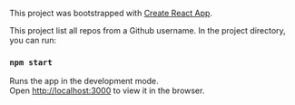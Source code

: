 This project was bootstrapped with [Create React App](https://github.com/facebook/create-react-app).

This project list all repos from a Github username.
In the project directory, you can run:

### `npm start`

Runs the app in the development mode.<br>
Open [http://localhost:3000](http://localhost:3000) to view it in the browser.
